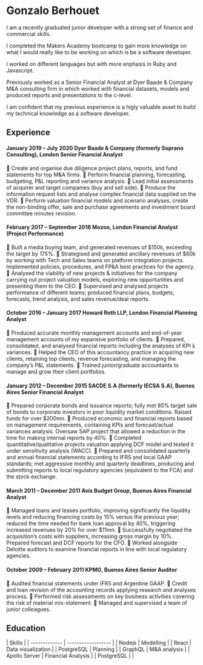 # Gonzalo Berhouet

I am a recently graduated junior developer with a strong set of finance and commercial skills.

I completed the Makers Academy bootcamp to gain more knowledge on what I would really like to be working on which is be a software developer.

I worked on different languages but with more enphasis in Ruby and Javascript.

Previously worked as a Senior Financial Analyst at Dyer Baade & Company M&A consulting firm in which worked with financial datasets, models and produced reports and presentations to the c-level.

I am confident that my previous experience is a higly valuable asset to build my technical knowledge as a software developer.

## Experience

#### January 2019 – July 2020 Dyer Baade & Company (formerly Soprano Consulting), London Senior Financial Analyst

 Create and organise due diligence project plans, reports, and fund statements for top M&A firms.
 Perform financial planning, forecasting, budgeting, P&L reporting and variance analysis.
 Lead initial assessments of acquirer and target companies (buy and sell side).
 Produce the information request lists and analyse complex financial data supplied on the VDR.
 Perform valuation financial models and scenario analyses, create the non-binding offer, sale and purchase agreements and investment board committee minutes revision.

#### February 2017 – September 2018 Mozoo, London Financial Analyst (Project Performance)

 Built a media buying team, and generated revenues of $150k, exceeding the target by 175%.
 Strategised and generated ancillary revenues of $60k by working with Tech and Sales teams on platform integration projects. Implemented policies, procedures, and FP&A best practices for the
agency.
 Analysed the viability of new projects & initiatives for the company carrying out project valuation
models, exploring new opportunities and presenting them to the CEO.
 Supervised and analysed projects performance of different teams; produced financial plans, budgets,
forecasts, trend analysis, and sales revenue/deal reports.

#### October 2016 – January 2017 Howard Roth LLP, London Financial Planning Analyst

 Produced accurate monthly management accounts and end-of-year management accounts of my expansive portfolio of clients.
 Prepared, consolidated, and analysed financial reports including the analyses of KPI ́s variances.
 Helped the CEO of this accountancy practice in acquiring new clients, retaining top clients, revenue
forecasting, and managing the company’s P&L statements.
 Trained junior/graduate accountants to manage and grow their client portfolios.

#### January 2012 – December 2015 SACDE S.A (formerly IECSA S.A), Buenos Aires Senior Financial Analyst

 Prepared corporate bonds and issuance reports; fully met 85% target sale of bonds to corporate investors in poor liquidity market conditions. Raised funds for over $200mn.
 Produced economic and financial reports based on management requirements, containing KPIs and forecast/actual variances analysis. Oversaw SAP project that allowed a reduction in the time for making internal reports by 40%.
 Completed quantitative/qualitative projects valuation applying DCF model and tested it under sensitivity analysis (WACC).
 Prepared and consolidated quarterly and annual financial statements according to IFRS and local GAAP standards; met aggressive monthly and quarterly deadlines, producing and submitting reports to local regulatory agencies (equivalent to the FCA) and the stock exchange.

#### March 2011 – December 2011 Avis Budget Group, Buenos Aires Financial Analyst

 Managed loans and leases portfolio, improving significantly the liquidity levels and reducing financing costs by 15% versus the previous year; reduced the time needed for bank loan approval by 40%, triggering increased revenues by 20% for over $11mn.
 Successfully negotiated the acquisition’s costs with suppliers, increasing gross margin by 10%. Prepared forecast and DCF reports for the CFO.
 Worked alongside Deloitte auditors to examine financial reports in line with local regulatory agencies.

#### October 2009 – February 2011 KPMG, Buenos Aires Senior Auditor

 Audited financial statements under IFRS and Argentine GAAP.
 Credit and loan revision of the accounting records applying research and analyses process.
 Performed risk assessments on key business activities covering the risk of material mis-statement.
 Managed and supervised a team of junior colleagues.

## Education

| Skills        |
| ------------- | ------------------ |
| Nodejs        | Modelling          |
| React         | Data visualization |
| PostgreSQL    | Planning           |
| GraphQL       | M&A analysis       |
| Apollo Server | Financial Analysis |
| PostgreSQL    |                    |

